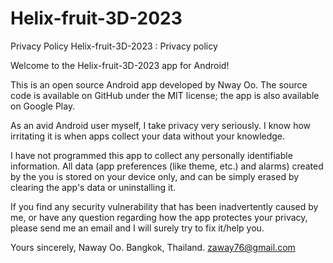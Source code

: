 # Helix-fruit-3D-2023
Privacy Policy
Helix-fruit-3D-2023 : Privacy policy

Welcome to the Helix-fruit-3D-2023 app for Android!

This is an open source Android app developed by Nway Oo. The source code is available on GitHub under the MIT license; the app is also available on Google Play.

As an avid Android user myself, I take privacy very seriously. I know how irritating it is when apps collect your data without your knowledge.

I have not programmed this app to collect any personally identifiable information. All data (app preferences (like theme, etc.) and alarms) created by the you is stored on your device only, and can be simply erased by clearing the app's data or uninstalling it.

If you find any security vulnerability that has been inadvertently caused by me, or have any question regarding how the app protectes your privacy, please send me an email and I will surely try to fix it/help you.

Yours sincerely,
Naway Oo.
Bangkok, Thailand.
zaway76@gmail.com
